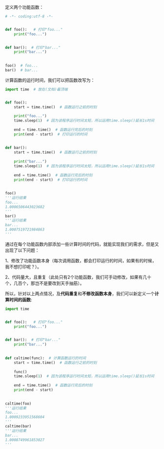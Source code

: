 定义两个功能函数：

```python
# -*- coding:utf-8 -*-


def foo():   # 打印"foo..."
    print("foo...")
    

def bar():  # 打印"bar..."
    print("bar...")
    
    
foo()  # foo...
bar()  # bar...
```

计算函数的运行时间，我们可以把函数改写为：

```python
import time  # 放在(文档)最顶端


def foo():
    start = time.time()  # 函数运行之前的时刻
    
    print("foo...")
    time.sleep(1)  # 因为该程序运行时间太短，所以运用time.sleep()延长1s时间
    
    end = time.time()  # 函数运行完后的时刻
    print(end - start)  # 打印运行的时间
    
    
def bar():
    start = time.time()  # 函数运行之前的时刻
    
    print("bar...")
    time.sleep(1)  # 因为该程序运行时间太短，所以运用time.sleep()延长1s时间
    
    end = time.time()  # 函数运行完后的时刻
    print(end - start)  # 打印运行的时间
    
    
foo()
'''运行结果
foo...
1.0006506443023682
'''
bar()
'''运行结果
bar...
1.0007519721984863
'''
```

通过在每个功能函数内部添加一些计算时间的代码，就能实现我们的需求，但是又出现了以下问题：

​	1、修改了功能函数本身（每次调用函数，都会打印运行的时间，如果有的时候，我不想打印呢？）。

​	2、代码量大，且重复（此处只有2个功能函数，我们可手动修改，如果有几十个，几百个，那岂不是要改到天手抽筋）。

所以，针对以上两点情况，及<b>代码重复</b>和<b>不修改函数本身</b>，我们可以新定义一个<b>计算时间的函数</b>:

```python
import time


def foo():   # 打印"foo..."
    print("foo...")
    

def bar():  # 打印"bar..."
    print("bar...")
    
    
def caltime(func):  # 计算函数运行的时间
    start = time.time()  # 函数运行之前的时刻
    
    func()
    time.sleep(1)  # 因为该程序运行时间太短，所以运用time.sleep()延长1s时间
    
    end = time.time()  # 函数运行完后的时刻
    print(end - start)
    
    
caltime(foo)
'''运行结果
foo...
1.0009233951568604
'''
caltime(bar)
'''运行结果
bar...
1.0008749961853027
'''
```

